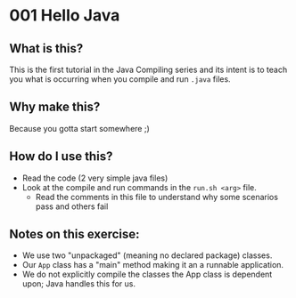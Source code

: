# 001 Hello Java 

## What is this?

This is the first tutorial in the Java Compiling series and its intent is to teach you what is occurring when you compile and run `.java` files.

## Why make this?

Because you gotta start somewhere ;)

## How do I use this?

- Read the code (2 very simple java files)
- Look at the compile and run commands in the `run.sh <arg>` file.
    - Read the comments in this file to understand why some scenarios pass and others fail

## Notes on this exercise:

- We use two "unpackaged" (meaning no declared package) classes.
- Our `App` class has a "main" method making it an a runnable application.
- We do not explicitly compile the classes the App class is dependent upon; Java handles this for us. 